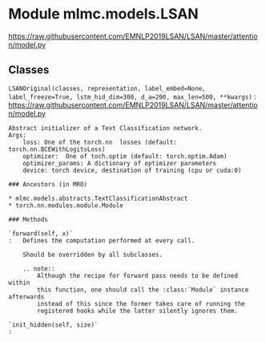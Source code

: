 Module mlmc.models.LSAN
=======================
https://raw.githubusercontent.com/EMNLP2019LSAN/LSAN/master/attention/model.py

Classes
-------

`LSANOriginal(classes, representation, label_embed=None, label_freeze=True, lstm_hid_dim=300, d_a=200, max_len=500, **kwargs)`
:   https://raw.githubusercontent.com/EMNLP2019LSAN/LSAN/master/attention/model.py
    
    Abstract initializer of a Text Classification network.
    Args:
        loss: One of the torch.nn  losses (default: torch.nn.BCEWithLogitsLoss)
        optimizer:  One of toch.optim (default: torch.optim.Adam)
        optimizer_params: A dictionary of optimizer parameters
        device: torch device, destination of training (cpu or cuda:0)

    ### Ancestors (in MRO)

    * mlmc.models.abstracts.TextClassificationAbstract
    * torch.nn.modules.module.Module

    ### Methods

    `forward(self, x)`
    :   Defines the computation performed at every call.
        
        Should be overridden by all subclasses.
        
        .. note::
            Although the recipe for forward pass needs to be defined within
            this function, one should call the :class:`Module` instance afterwards
            instead of this since the former takes care of running the
            registered hooks while the latter silently ignores them.

    `init_hidden(self, size)`
    :